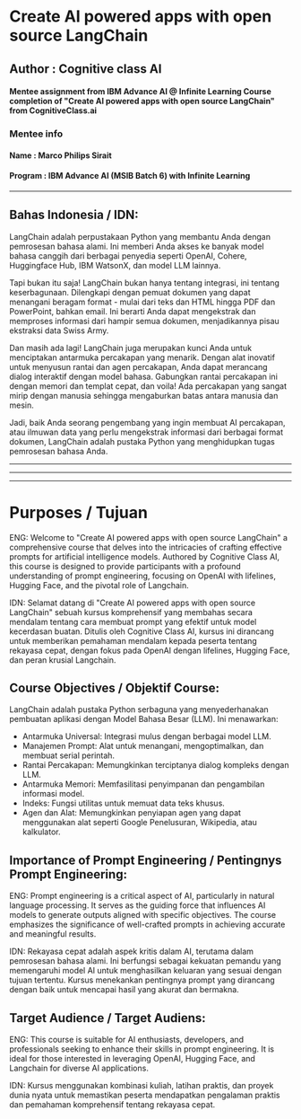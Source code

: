 
# Create AI powered apps with open source LangChain
## Author : Cognitive class AI
#### Mentee assignment from IBM Advance AI @ Infinite Learning Course completion of "Create AI powered apps with open source LangChain" from CognitiveClass.ai
### Mentee info
#### Name : Marco Philips Sirait
#### Program : IBM Advance AI (MSIB Batch 6) with Infinite Learning

---

Bahas Indonesia / IDN:
---
LangChain adalah perpustakaan Python yang membantu Anda dengan pemrosesan bahasa alami. Ini memberi Anda akses ke banyak model bahasa canggih dari berbagai penyedia seperti OpenAI, Cohere, Huggingface Hub, IBM WatsonX, dan model LLM lainnya.

Tapi bukan itu saja! LangChain bukan hanya tentang integrasi, ini tentang keserbagunaan. Dilengkapi dengan pemuat dokumen yang dapat menangani beragam format - mulai dari teks dan HTML hingga PDF dan PowerPoint, bahkan email. Ini berarti Anda dapat mengekstrak dan memproses informasi dari hampir semua dokumen, menjadikannya pisau ekstraksi data Swiss Army.

Dan masih ada lagi! LangChain juga merupakan kunci Anda untuk menciptakan antarmuka percakapan yang menarik. Dengan alat inovatif untuk menyusun rantai dan agen percakapan, Anda dapat merancang dialog interaktif dengan model bahasa. Gabungkan rantai percakapan ini dengan memori dan templat cepat, dan voila! Ada percakapan yang sangat mirip dengan manusia sehingga mengaburkan batas antara manusia dan mesin.

Jadi, baik Anda seorang pengembang yang ingin membuat AI percakapan, atau ilmuwan data yang perlu mengekstrak informasi dari berbagai format dokumen, LangChain adalah pustaka Python yang menghidupkan tugas pemrosesan bahasa Anda.

---
---
---

# Purposes / Tujuan
ENG:
Welcome to "Create AI powered apps with open source LangChain" a comprehensive course that delves into the intricacies of crafting effective prompts for artificial intelligence models. Authored by Cognitive Class AI, this course is designed to provide participants with a profound understanding of prompt engineering, focusing on OpenAI with lifelines, Hugging Face, and the pivotal role of Langchain.

IDN:
Selamat datang di "Create AI powered apps with open source LangChain" sebuah kursus komprehensif yang membahas secara mendalam tentang cara membuat prompt yang efektif untuk model kecerdasan buatan. Ditulis oleh Cognitive Class AI, kursus ini dirancang untuk memberikan pemahaman mendalam kepada peserta tentang rekayasa cepat, dengan fokus pada OpenAI dengan lifelines, Hugging Face, dan peran krusial Langchain.

## Course Objectives / Objektif Course:
LangChain adalah pustaka Python serbaguna yang menyederhanakan pembuatan aplikasi dengan Model Bahasa Besar (LLM). Ini menawarkan:

- Antarmuka Universal: Integrasi mulus dengan berbagai model LLM.
- Manajemen Prompt: Alat untuk menangani, mengoptimalkan, dan membuat serial perintah.
- Rantai Percakapan: Memungkinkan terciptanya dialog kompleks dengan LLM.
- Antarmuka Memori: Memfasilitasi penyimpanan dan pengambilan informasi model.
- Indeks: Fungsi utilitas untuk memuat data teks khusus.
- Agen dan Alat: Memungkinkan penyiapan agen yang dapat menggunakan alat seperti Google Penelusuran, Wikipedia, atau kalkulator.

## Importance of Prompt Engineering / Pentingnys Prompt Engineering:
ENG:
Prompt engineering is a critical aspect of AI, particularly in natural language processing. It serves as the guiding force that influences AI models to generate outputs aligned with specific objectives. The course emphasizes the significance of well-crafted prompts in achieving accurate and meaningful results.

IDN:
Rekayasa cepat adalah aspek kritis dalam AI, terutama dalam pemrosesan bahasa alami. Ini berfungsi sebagai kekuatan pemandu yang memengaruhi model AI untuk menghasilkan keluaran yang sesuai dengan tujuan tertentu. Kursus menekankan pentingnya prompt yang dirancang dengan baik untuk mencapai hasil yang akurat dan bermakna.

## Target Audience / Target Audiens:
ENG:
This course is suitable for AI enthusiasts, developers, and professionals seeking to enhance their skills in prompt engineering. It is ideal for those interested in leveraging OpenAI, Hugging Face, and Langchain for diverse AI applications.

IDN:
Kursus menggunakan kombinasi kuliah, latihan praktis, dan proyek dunia nyata untuk memastikan peserta mendapatkan pengalaman praktis dan pemahaman komprehensif tentang rekayasa cepat.
